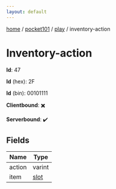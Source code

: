 ```yaml
---
layout: default
---
```


[home](/)  /  [pocket101](/protocol/pocket101)  /  [play](/protocol/pocket101/play)  /  inventory-action

# Inventory-action

**Id**: 47

**Id** (hex): 2F

**Id** (bin): 00101111

**Clientbound**: ✖️

**Serverbound**: ✔️

## Fields

Name | Type
---|---
action | varint
item | [slot](/protocol/pocket101/types/slot)

